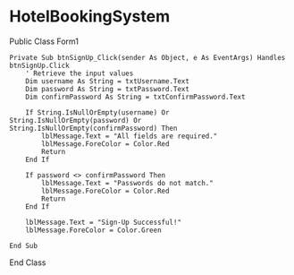 # HotelBookingSystem
Public Class Form1

    Private Sub btnSignUp_Click(sender As Object, e As EventArgs) Handles btnSignUp.Click
        ' Retrieve the input values
        Dim username As String = txtUsername.Text
        Dim password As String = txtPassword.Text
        Dim confirmPassword As String = txtConfirmPassword.Text
        
        If String.IsNullOrEmpty(username) Or String.IsNullOrEmpty(password) Or String.IsNullOrEmpty(confirmPassword) Then
            lblMessage.Text = "All fields are required."
            lblMessage.ForeColor = Color.Red
            Return
        End If

        If password <> confirmPassword Then
            lblMessage.Text = "Passwords do not match."
            lblMessage.ForeColor = Color.Red
            Return
        End If

        lblMessage.Text = "Sign-Up Successful!"
        lblMessage.ForeColor = Color.Green

    End Sub

End Class

